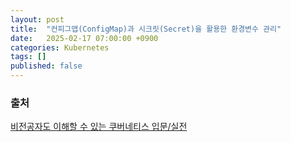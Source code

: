 ```yaml
---
layout: post
title:  "컨피그맵(ConfigMap)과 시크릿(Secret)을 활용한 환경변수 관리"
date:   2025-02-17 07:00:00 +0900
categories: Kubernetes
tags: []
published: false
---
```


### 출처

[비전공자도 이해할 수 있는 쿠버네티스 입문/실전](https://www.inflearn.com/course/%EB%B9%84%EC%A0%84%EA%B3%B5%EC%9E%90-%EC%BF%A0%EB%B2%84%EB%84%A4%ED%8B%B0%EC%8A%A4-%EC%9E%85%EB%AC%B8-%EC%8B%A4%EC%A0%84)